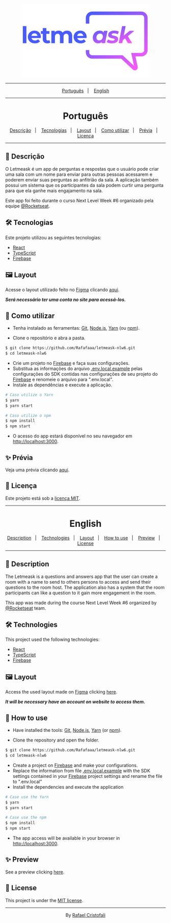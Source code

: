 <div align="center">
  <img src="https://github.com/Rafafaaa/letmeask-nlw6/blob/master/.github/images/logo.svg" alt="logo-letmeask" target="_blank" />
</div>
<hr/>
<p align="center">
  <a href="#Português">Português</a>&nbsp;&nbsp;&nbsp;|&nbsp;&nbsp;&nbsp;
  <a href="#English">English</a>
</p>
<hr/>

<div align="center">
  <h1>Português</h1>
</div>

<p align="center">
  <a href="#pushpin-Descrição">Descrição</a>&nbsp;&nbsp;&nbsp;|&nbsp;&nbsp;&nbsp;
  <a href="#hammer_and_wrench-Tecnologias">Tecnologias</a>&nbsp;&nbsp;&nbsp;|&nbsp;&nbsp;&nbsp;
  <a href="#framed_picture-Layout">Layout</a>&nbsp;&nbsp;&nbsp;|&nbsp;&nbsp;&nbsp;
  <a href="#rocket-Como-utilizar">Como utilizar</a>&nbsp;&nbsp;&nbsp;|&nbsp;&nbsp;&nbsp;
  <a href="#sparkles-Prévia">Prévia</a>&nbsp;&nbsp;&nbsp;|&nbsp;&nbsp;&nbsp;
  <a href="#page_facing_up-Licença">Licença</a>
</p>
<hr/>

## :pushpin: Descrição
O Letmeask é um app de perguntas e respostas que o usuário pode criar uma sala com um nome para enviar para outras pessoas acessarem e poderem enviar suas perguntas ao anfitrião da sala. A aplicação também possui um sistema que os participantes da sala podem curtir uma pergunta para que ela ganhe mais engajamento na sala.

Este app foi feito durante o curso Next Level Week #6 organizado pela equipe [@Rocketseat](https://github.com/Rocketseat).

## :hammer_and_wrench: Tecnologias
Este projeto utilizou as seguintes tecnologias:
* [React](https://pt-br.reactjs.org)
* [TypeScript](https://www.typescriptlang.org)
* [Firebase](https://firebase.google.com)

## :framed_picture: Layout
Acesse o layout utilizado feito no [Figma](https://www.figma.com) clicando [aqui](https://www.figma.com/file/ocRkndixzsblvx1cTNGu6e/Letmeask-1.0?node-id=0%3A1).

***Será necessário ter uma conta no site para acessá-los.***

## :rocket: Como utilizar
* Tenha instalado as ferramentas: [Git](https://git-scm.com), [Node.js](https://nodejs.org/en/), [Yarn](https://yarnpkg.com) (ou [npm](https://www.npmjs.com)).

* Clone o repositório e abra a pasta.
```bash
$ git clone https://github.com/Rafafaaa/letmeask-nlw6.git
$ cd letmeask-nlw6
```
* Crie um projeto no [Firebase](https://firebase.google.com) e faça suas configurações.
* Substitua as informações do arquivo [.env.local.example](https://github.com/Rafafaaa/letmeask-nlw6/blob/master/.env.local.example) pelas configurações do SDK contidas nas configurações de seu projeto do [Firebase](https://firebase.google.com) e renomeie o arquivo para ".env.local".
* Instale as dependências e execute a aplicação.
```bash
# Caso utilize o Yarn
$ yarn
$ yarn start
```
```bash
# Caso utilize o npm
$ npm install
$ npm start
```
* O acesso do app estará disponível no seu navegador em [http://localhost:3000](http://localhost:3000).

## :sparkles: Prévia
Veja uma prévia clicando [aqui](https://rafafaaa-letmeask-nlw6.vercel.app).

## :page_facing_up: Licença
Este projeto está sob a [licença MIT](/.github/LICENSE.md).

<hr/>

<div align="center">
  <h1>English</h1>
</div>

<p align="center">
  <a href="#pushpin-Description">Description</a>&nbsp;&nbsp;&nbsp;|&nbsp;&nbsp;&nbsp;
  <a href="#hammer_and_wrench-Technologies">Technologies</a>&nbsp;&nbsp;&nbsp;|&nbsp;&nbsp;&nbsp;
  <a href="#framed_picture-Layout-1">Layout</a>&nbsp;&nbsp;&nbsp;|&nbsp;&nbsp;&nbsp;
  <a href="#rocket-How-to-use">How to use</a>&nbsp;&nbsp;&nbsp;|&nbsp;&nbsp;&nbsp;
  <a href="#sparkles-Preview">Preview</a>&nbsp;&nbsp;&nbsp;|&nbsp;&nbsp;&nbsp;
  <a href="#page_facing_up-License">License</a>
</p>
<hr/>

## :pushpin: Description
The Letmeask is a questions and answers app that the user can create a room with a name to send to others persons to access and send their questions to the room host. The application also has a system that the room participants can like a question to it gain more engagement in the room.

This app was made during the course Next Level Week #6 organized by [@Rocketseat](https://github.com/Rocketseat) team.

## :hammer_and_wrench: Technologies
This project used the following technologies:
* [React](https://pt-br.reactjs.org)
* [TypeScript](https://www.typescriptlang.org)
* [Firebase](https://firebase.google.com)

## :framed_picture: Layout
Access the used layout made on [Figma](https://www.figma.com) clicking [here](https://www.figma.com/file/ocRkndixzsblvx1cTNGu6e/Letmeask-1.0?node-id=0%3A1).

***It will be necessary have an account on website to access them.***

## :rocket: How to use
* Have installed the tools: [Git](https://git-scm.com), [Node.js](https://nodejs.org/en/), [Yarn](https://yarnpkg.com) (or [npm](https://www.npmjs.com)).

* Clone the repository and open the folder.
```bash
$ git clone https://github.com/Rafafaaa/letmeask-nlw6.git
$ cd letmeask-nlw6
```
* Create a project on [Firebase](https://firebase.google.com) and make your configurations.
* Replace the information from file [.env.local.example](https://github.com/Rafafaaa/letmeask-nlw6/blob/master/.env.local.example) with the SDK settings contained in your [Firebase](https://firebase.google.com) project settings and rename the file to ".env.local"
* Install the dependencies and execute the application
```bash
# Case use the Yarn
$ yarn
$ yarn start
```
```bash
# Case use the npm
$ npm install
$ npm start
```
* The app access will be available in your browser in [http://localhost:3000](http://localhost:3000).

## :sparkles: Preview
See a preview clicking [here](https://rafafaaa-letmeask-nlw6.vercel.app).

## :page_facing_up: License
This project is under the [MIT license](/.github/LICENSE.md).

<hr/>
<div align="center">
  By <a href="https://github.com/Rafafaaa">Rafael Cristofali</a>
</div>
